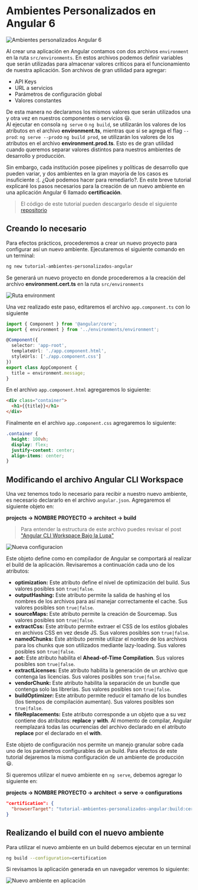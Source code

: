 # Ambientes Personalizados en Angular 6

![Ambientes personalizados Angular 6](http://nicoavila.s3.amazonaws.com/articulos/18_01ambientes-personalizados-angular.jpg)

Al crear una aplicación en Angular contamos con dos archivos ```environment``` en la ruta ```src/environments```. En estos archivos podemos definir variables que serán utilizadas para almacenar valores críticos para el funcionamiento de nuestra aplicación. Son archivos de gran utilidad para agregar:

* API Keys
* URL a servicios
* Parámetros de configuración global
* Valores constantes

De esta manera no declaramos los mismos valores que serán utilizados una y otra vez en nuestros componentes o servicios :smiley:.  
Al ejecutar en consola ```ng serve``` o ```ng build```, se utilizarán los valores de los atributos en el archivo **environment.ts**, mientras que si se agrega el flag ```--prod```: ```ng serve --prod```o ```ng build prod```, se utilizarán los valores de los atributos en el archivo **environment.prod.ts**. Esto es de gran utilidad cuando queremos separar valores distintos para nuestros ambientes de desarrollo y producción.

Sin embargo, cada institución posee pipelines y políticas de desarrollo que pueden variar, y dos ambientes en la gran mayoría de los casos es insuficiente :(. ¿Qué podemos hacer para remediarlo?. En este breve tutorial explicaré los pasos necesarios para la creación de un nuevo ambiente en una aplicación Angular 6 llamado **certificación**.

> El código de este tutorial pueden descargarlo desde el siguiente [repositorio](https://github.com/nicoavila/tutorial-ambientes-personalizados-angular)

## Creando lo necesario
Para efectos prácticos, procederemos a crear un nuevo proyecto para configurar así un nuevo ambiente. Ejecutaremos el siguiente comando en un terminal:

```bash
ng new tutorial-ambientes-personalizados-angular
```
Se generará un nuevo proyecto en donde procederemos a la creación del archivo **environment.cert.ts** en la ruta ```src/environments```

![Ruta environment](http://nicoavila.s3.amazonaws.com/articulos/18_02crear-nuevo-archivo.jpg)

Una vez realizado este paso, editaremos el archivo ```app.component.ts``` con lo siguiente

```typescript
import { Component } from '@angular/core';
import { environment } from '../environments/environment';

@Component({
  selector: 'app-root',
  templateUrl: './app.component.html',
  styleUrls: ['./app.component.css']
})
export class AppComponent {
  title = environment.message;
}
```

En el archivo ```app.component.html``` agregaremos lo siguiente:

```html
<div class="container">
  <h1>{{title}}</h1>
</div>
```

Finalmente en el archivo ```app.component.css``` agregaremos lo siguiente:

```css
.container {
  height: 100vh;
  display: flex;
  justify-content: center;
  align-items: center;
}
```
## Modificando el archivo Angular CLI Workspace

Una vez tenemos todo lo necesario para recibir a nuestro nuevo ambiente, es necesario declararlo en el archivo ```angular.json```. Agregaremos el siguiente objeto en:

**projects -> NOMBRE PROYECTO -> architect -> build**

> Para entender la estructura de este archivo puedes revisar el post ["Angular CLI Workspace Bajo la Lupa"](https://medium.com/angular-chile/angular-cli-workspace-bajo-la-lupa-417b9e7eb836)

![Nueva configuracion](http://nicoavila.s3.amazonaws.com/articulos/18_03configuracion-certificacion.jpg)

Este objeto define como en compilador de Angular se comportará al realizar el build de la aplicación. Revisaremos a continuación cada uno de los atributos:

* **optimization:** Este atributo define el nivel de optimización del build. Sus valores posibles son ```true|false```.
* **outputHashing:** Este atributo permite la salida de hashing el los nombres de los archivos para así manejar correctamente el cache. Sus valores posibles son ```true|false```.
* **sourceMaps:** Este atributo permite la creación de Sourcemap. Sus valores posibles son ```true|false```.
* **extractCss:** Este atributo permite extraer el CSS de los estilos globales en archivos CSS en vez desde JS. Sus valores posibles son ```true|false```.
* **namedChunks:** Este atributo permite utilizar el nombre de los archivos para los chunks que son utilizados mediante lazy-loading. Sus valores posibles son ```true|false```.
* **aot:** Este atributo habilita el **Ahead-of-Time Compilation**. Sus valores posibles son ```true|false```.
* **extractLicenses:** Este atributo habilita la generación de un archivo que contenga las licencias. Sus valores posibles son ```true|false```.
* **vendorChunk:** Este atributo habilita la separación de un bundle que contenga solo las librerías. Sus valores posibles son ```true|false```.
* **buildOptimizer:** Este atributo permite reducir el tamaño de los bundles (los tiempos de compilación aumentan). Sus valores posibles son ```true|false```.
* **fileReplacements:** Este atributo corresponde a un objeto que a su vez contiene dos atributos: **replace** y **with**. Al momento de compilar, Angular reemplazará todas las ocurrencias del archivo declarado en el atributo **replace** por el declarado en el **with**.

Este objeto de configuración nos permite un manejo granular sobre cada uno de los parámetros configurables de un build. Para efectos de este tutorial dejaremos la misma configuración de un ambiente de producción :smiley:.

Si queremos utilizar el nuevo ambiente en ```ng serve```, debemos agregar lo siguiente en:

**projects -> NOMBRE PROYECTO -> architect -> serve -> configurations**

```json
"certification": {
  "browserTarget": "tutorial-ambientes-personalizados-angular:build:certification"
}
```

## Realizando el build con el nuevo ambiente

Para utilizar el nuevo ambiente en un build debemos ejecutar en un terminal

```bash
ng build --configuration=certification
```

Si revisamos la aplicación generada en un navegador veremos lo siguiente:

![Nuevo ambiente en aplicación](http://nicoavila.s3.amazonaws.com/articulos/18_04nuevo-ambiente.jpg)